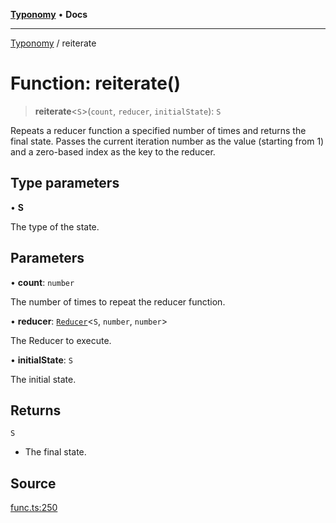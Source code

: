 [**Typonomy**](../README.md) • **Docs**

***

[Typonomy](../globals.md) / reiterate

# Function: reiterate()

> **reiterate**\<`S`\>(`count`, `reducer`, `initialState`): `S`

Repeats a reducer function a specified number of times and returns the final state.
Passes the current iteration number as the value (starting from 1)
and a zero-based index as the key to the reducer.

## Type parameters

• **S**

The type of the state.

## Parameters

• **count**: `number`

The number of times to repeat the reducer function.

• **reducer**: [`Reducer`](../type-aliases/Reducer.md)\<`S`, `number`, `number`\>

The Reducer to execute.

• **initialState**: `S`

The initial state.

## Returns

`S`

- The final state.

## Source

[func.ts:250](https://github.com/softcraft-development/typonomy/blob/16e8ada4ce77ce01fea3d62ce7f81f8090c6d1b6/src/func.ts#L250)
